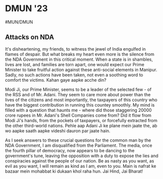 # DMUN '23
#MUN/DMUN

## Attacks on NDA
It's disheartening, my friends, to witness the jewel of India engulfed in flames of despair. But what breaks my heart even more is the silence from the NDA Government in this critical moment. When a state is in shambles, lives are lost, and families are torn apart, one would expect our Prime Minister to take fruitful action against these anti-social elements in Manipur. Sadly, no such actions have been taken, not even a soothing word to comfort the victims. Kahan gaye aapke acche din?

Modi Ji, our Prime Minister, seems to be a leader of the selected few - of the RSS and of Mr. Adani. They seem to care more about power than the lives of the citizens and most importantly, the taxpayers of this country who have the biggest contribution in running this countey smoothly. My mind is filled with a question that haunts me - where did those staggering 20000 crore rupees in Mr. Adani's Shell Companies come from? Did it flow from Modi Ji's hands, from the pockets of taxpayers, or forcefully extracted from the other third-world nations. Pehle aap Adani Ji ke plane mein jaate the, ab wo aapke saath aapke videshi dauron par jaate hain.

As I seek answers to these crucial questions for the common man by the NDA Government, I am disqualified from the Parliament. The media, once the fourth pillar of democracy, now appears to be dancing to the government's tune, leaving the opposition with a duty to expose the lies and conspiracies against the people of our nation. Be as nasty as you want, as evil as you want, I will remain as kind as I am, even to you. Main is nafrat ke bazaar mein mohabbat ki dukaan khol raha hun.  Jai Hind, Jai Bharat!

